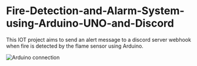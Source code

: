 # Fire-Detection-and-Alarm-System-using-Arduino-UNO-and-Discord
This IOT project aims to send an alert message to a discord server webhook when fire is detected by the flame sensor using Arduino. 

![Arduino connection](https://user-images.githubusercontent.com/92458543/209525400-8366d799-506a-44b3-a275-9fcfefeb1a09.jpeg)
